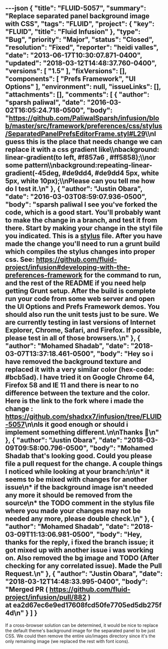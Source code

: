 ---json
{
  "title": "FLUID-5057",
  "summary": "Replace separated panel background image with CSS",
  "tags": "FLUID",
  "project": {
    "key": "FLUID",
    "title": "Fluid Infusion"
  },
  "type": "Bug",
  "priority": "Major",
  "status": "Closed",
  "resolution": "Fixed",
  "reporter": "heidi valles",
  "date": "2013-06-17T10:30:07.871-0400",
  "updated": "2018-03-12T14:48:37.760-0400",
  "versions": [
    "1.5"
  ],
  "fixVersions": [],
  "components": [
    "Prefs Framework",
    "UI Options"
  ],
  "environment": null,
  "issueLinks": [],
  "attachments": [],
  "comments": [
    {
      "author": "sparsh paliwal",
      "date": "2016-03-02T16:05:24.718-0500",
      "body": "<https://github.com/PaliwalSparsh/infusion/blob/master/src/framework/preferences/css/stylus/SeparatedPanelPrefsEditorFrame.styl#L29>\\\nI guess this is the place that needs change we can replace it with a css gradient like\\\nbackground: linear-gradient(to left, #f857a6 , #ff5858);\\\nor some pattern\\\nbackground:repeating-linear-gradient(-45deg, #de9dd4, #de9dd4 5px, white 5px, white 10px);\\\nPlease can you tell me how do I test it.\n"
    },
    {
      "author": "Justin Obara",
      "date": "2016-03-03T08:59:07.936-0500",
      "body": "sparsh paliwal I see you've forked the code, which is a good start. You'll probably want to make the change in a branch, and test it from there. Start by making your change in the styl file you indicated. This is a [stylus](http://stylus-lang.com) file. After you have made the change you'll need to run a grunt build which compiles the stylus changes into proper css. See: <https://github.com/fluid-project/infusion#developing-with-the-preferences-framework> for the command to run, and the rest of the README if you need help getting Grunt setup. After the build is complete run your code from some web server and open the UI Options and Prefs Framework demos. You should also run the unit tests just to be sure. We are currently testing in last versions of Internet Explorer, Chrome, Safari, and Firefox. If possible, please test in all of those browsers.\n"
    },
    {
      "author": "Mohamed Shadab",
      "date": "2018-03-07T13:37:18.461-0500",
      "body": "Hey so i have removed the background texture and replaced it with a very similar color (hex-code: #bcb5ad). I have tried it on Google Chrome 64, Firefox 58 and IE 11 and there is near to no difference between the texture and the color. Here is the link to the fork where i made the change : <https://github.com/shadxx7/infusion/tree/FLUID-5057>\n\nIs it good enough or should i implement something different.\n\nThanks 🙂\n"
    },
    {
      "author": "Justin Obara",
      "date": "2018-03-09T09:58:00.796-0500",
      "body": "Mohamed Shadab that's looking good. Could you please file a pull request for the change. A couple things I noticed while looking at your branch:\n\n* it seems to be mixed with changes for another issue\n* if the background image isn't needed any more it should be removed from the source\n* the TODO comment in the stylus file where you made your changes may not be needed any more, please double check.\n"
    },
    {
      "author": "Mohamed Shadab",
      "date": "2018-03-09T11:13:06.981-0500",
      "body": "Hey, thanks for the reply, i fixed the branch issue; it got mixed up with another issue i was working on. Also removed the bg image and TODO (After checking for any correlated issue). Made the Pull Request.\n"
    },
    {
      "author": "Justin Obara",
      "date": "2018-03-12T14:48:33.995-0400",
      "body": "Merged PR ( <https://github.com/fluid-project/infusion/pull/882> ) at ea2d67ec6e9ed17608fcd50fe7705ed5db275f4d\n"
    }
  ]
}
---
If a cross-browser solution can be determined, it would be nice to replace the default theme's background image for the separated panel to be just CSS. We could then remove the entire uio/images directory since it's the only remaining image (we replaced the rest with font icons).

        